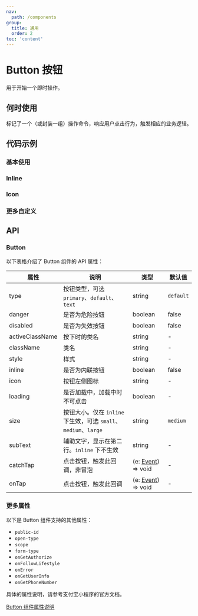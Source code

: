 ```yaml
---
nav:
  path: /components
group:
  title: 通用
  order: 2
toc: 'content'
---
```


# Button 按钮

<code src="../../docs/components/compatibility.tsx" inline="true"></code>

用于开始一个即时操作。

## 何时使用

标记了一个（或封装一组）操作命令，响应用户点击行为，触发相应的业务逻辑。

## 代码示例

### 基本使用

<code src='pages/Button/index'></code>

### Inline

<code src='pages/ButtonInline/index'></code>

### Icon

<code src='pages/ButtonIcon/index'></code>

### 更多自定义

<code src='pages/ButtonCustom/index'></code>

## API

### Button

以下表格介绍了 Button 组件的 API 属性：

| 属性 | 说明 | 类型 | 默认值 |
| --- | --- | --- | --- |
| type | 按钮类型，可选 `primary`、`default`、`text` | string | `default` |
| danger | 是否为危险按钮 | boolean | false |
| disabled | 是否为失效按钮 | boolean | false |
| activeClassName | 按下时的类名 | string | - |
| className | 类名 | string | - |
| style | 样式 | string | - |
| inline | 是否为内联按钮 | boolean | false |
| icon | 按钮左侧图标 | string | - |
| loading | 是否加载中，加载中时不可点击 | boolean | - |
| size | 按钮大小。仅在 `inline` 下生效，可选 `small`、`medium`、`large` | string | `medium` |
| subText | 辅助文字，显示在第二行。`inline` 下不生效 | string | - |
| catchTap | 点击按钮，触发此回调，非冒泡 | (e: [Event](https://opendocs.alipay.com/mini/framework/event-object)) => void | - |
| onTap | 点击按钮，触发此回调 | (e: [Event](https://opendocs.alipay.com/mini/framework/event-object)) => void | - |

### 更多属性

以下是 Button 组件支持的其他属性：

- `public-id`
- `open-type`
- `scope`
- `form-type`
- `onGetAuthorize`
- `onFollowLifestyle`
- `onError`
- `onGetUserInfo`
- `onGetPhoneNumber`

具体的属性说明，请参考支付宝小程序的官方文档。

[Button 组件属性说明](https://opendocs.alipay.com/mini/component/button#%E5%B1%9E%E6%80%A7%E8%AF%B4%E6%98%8E)

